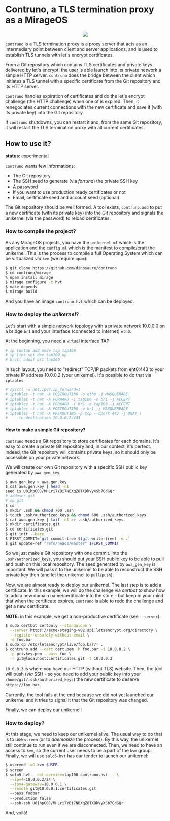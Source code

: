 # Contruno, a TLS termination proxy as a MirageOS

<p align="center">
  <img src="https://github.com/dinosaure/contruno/blob/main/img/uno.jpg?raw=true">
</p>

`contruno` is a TLS termination proxy is a proxy server that acts as an
intermediary point between client and server applications, and is used to
establish TLS tunnels with let's encrypt certificates.

From a Git repository which contains TLS certificates and private keys
delivered by let's encrypt, the user is able launch into its private network a
simple HTTP server. `contruno` does the bridge between the client which
initiates a TLS tunnel with a specific certificate from the Git repository and
its HTTP server.

`contruno` handles expiration of certificates and do the let's encrypt
challenge (the HTTP challenge) when one of is expired. Then, it renegociates
current connections with the new certificate and save it (with its private key)
into the Git repository.

If `contruno` shutdowns, you can restart it and, from the same Git repository,
it will restart the TLS termination proxy with all current certificates.

## How to use it?

**status**: experimental

`contruno` wants few informations:
- The Git repository
- The SSH seed to generate (via _fortuna_) the private SSH key
- A password
- If you want to use production ready certificates or not
- Email, certificate seed and account seed (optional)

The Git repository should be well formed. A tool exists, `contruno.add` to put
a new certificate (with its private key) into the Git repository and signals
the unikernel (via the password) to reload certificates.

### How to compile the project?

As any MirageOS projects, you have the `unikernel.ml` which is the application
and the `config.ml` which is the manifest to compile/craft the unikernel. This
is the process to compile a full Operating System which can be virtualized
_via_ `kvm` (we require `opam`):
```sh
$ git clone https://github.com/dinosaure/contruno
$ cd contruno/mirage
% opam install mirage
$ mirage configure -t hvt
$ make depends
$ mirage build
```

And you have an image `contruno.hvt` which can be deployed.

### How to deploy the _unikernel_?

Let's start with a simple network topology with a private network 10.0.0.0 on a
bridge `br1` and your interface (connected to internet) `eth0`.

At the beginning, you need a virtual interface TAP:
```sh
# ip tuntap add mode tap tap100
# ip link set dev tap100 up
# brctl addif br1 tap100
```

In such layout, you need to "redirect" TCP/IP packets from eht0:443 to your
private IP address 10.0.0.2 (your unikernel). It's possible to do that via
`iptables`:
```sh
# sysctl -w net.ipv4.ip_forward=1
# iptables -t nat -A POSTROUTING -o eth0 -j MASQUERADE
# iptables -t nat -A FORWARD -i tap100 -o br1 -j ACCEPT
# iptables -t nat -A FORWARD -i br1 -o tap100 -j ACCEPT
# iptables -t nat -A POSTROUTING -o br1 -j MASQUEREADE
# iptables -t nat -A PREROUTING -p tcp --dport 443 -j DNAT \
#   --to-destination 10.0.0.2:443
```

#### How to make a simple Git repository?

`contruno` needs a Git repository to store certificates for each domains. It's
easy to create a private Git repository and, in our context, it's perfect.
Indeed, the Git repository will contains private keys, so it should only be
accessible on your private network.

We will create our own Git repository with a specific SSH public key generated
by `awa_gen_key`:
```sh
$ awa_gen_key > awa.gen.key
$ cat awa.gen.key | head -n1
seed is U01hpCOJ/MHLri7YBi7NBXqZ8TXDkVyXSb7CdGQr
# adduser git
# su git
$ cd
$ mkdir .ssh && chmod 700 .ssh
$ touch .ssh/authorized_keys && chmod 600 .ssh/authorized_keys
$ cat awa.gen.key | tail -n1 >> .ssh/authorized_keys
$ mkdir certificates.git
$ cd certificates.git
$ git init --bare
$ FIRST_COMMIT=`git commit-tree $(git write-tree) -m .`
$ git update-ref "refs/heads/master" $FIRST_COMMIT
```

So we just make a Git repository with one commit. Into the
`.ssh/authorized_keys`, you should put your SSH public key to be able to pull
and push on this local repository. The seed generated by `awa_gen_key` is
important. We will pass it to the unikernel to be able to reconstruct the SSH
private key then (and let the unikernel to `pull`/`push`).

Now, we are almost ready to deploy our unikernel. The last step is to add
a certificate. In this example, we will do the challenge via _certbot_ to show
how to add a new domain name/certificate into the store - but keep in your mind
that when the certificate expires, `contruno` is able to redo the challenge and
get a new certificate.

**NOTE**: in this example, we get a non-productive certificate
(see `--server`).

```sh
$ sudo certbot certonly --standalone \
  --server https://acme-staging-v02.api.letsencrypt.org/directory \
  --register-unsafely-without-email \
  -d foo.bar
$ sudo cp /etc/letsencrypt/live/foo.bar/* .
$ contruno.add --cert cert.pem -h foo.bar -i 10.0.0.2 \
  -p privkey.pem --pass foo \
  -r git@localhost:certificates.git -t 10.0.0.3
```

`10.0.0.3` is where you have our HTTP (without TLS) website. Then, the tool
will push (_via_ SSH - so you need to add your public key into your
`/home/git/.ssh/authorized_keys`) the new certificate to deserve
`https://foo.bar`.

Currently, the tool fails at the end because we did not yet launched our
unikernel and it tries to signal it that the Git repository was changed.

Finally, we can deploy our unikernel!

### How to deploy?

At this stage, we need to keep our unikernel alive. The usual way to do that is
to use `screen` (or to _daemonize_ the process). By this way, the unikernel
still continue to run even if we are disconnected. Then, we need to have an
access to `kvm`, so the current user needs to be a part of the `kvm` group.
Finally, we will use `solo5-hvt` has our tender to launch our unikernel:
```sh
$ usermod -aG kvm $USER
$ screen
$ solo5-hvt --net:service=tap100 contruno.hvt -- \
  --ipv4=10.0.0.2/24 \
  --ipv4-gateway=10.0.0.1 \
  --remote git@10.0.0.1:certificates.git
  --pass foobar
  --production false
  --ssh-ssh U01hpCOJ/MHLri7YBi7NBXqZ8TXDkVyXSb7CdGQr
```

And, voilà!
